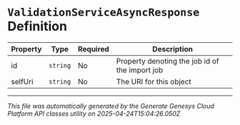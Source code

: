 # `ValidationServiceAsyncResponse` Definition

| Property | Type | Required | Description |
|----------|------|----------|-------------|
| id | `string` | No | Property denoting the job id of the import job |
| selfUri | `string` | No | The URI for this object |

---

*This file was automatically generated by the Generate Genesys Cloud Platform API classes utility on 2025-04-24T15:04:26.050Z*